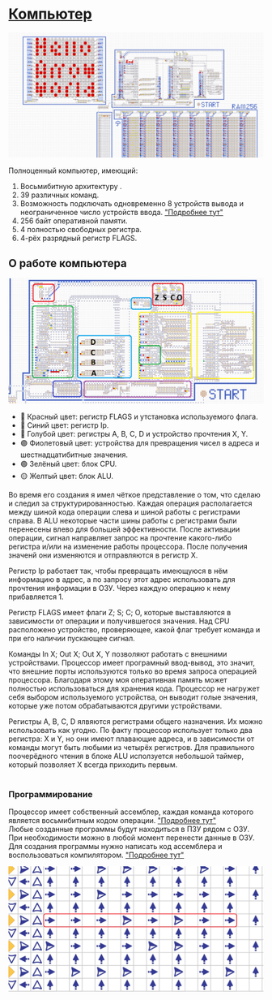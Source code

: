 # [Компьютер](https://logic-arrows.io/map-yrERhX_m)
[![Компьютер](png/Компьютер.png)](https://logic-arrows.io/map-yrERhX_m)

Полноценный компьютер, имеющий:

1. Восьмибитную архитектуру .
2. 39 различных команд.
3. Возможность подключать одновременно 8 устройств вывода и неограниченное число устройств ввода. ["Подробнее тут"](./Ввод-вывод.md)
4. 256 байт оперативной памяти.
6. 4 полностью свободных регистра.
7. 4-рёх разрядный регистр FLAGS.

## О работе компьютера
[![Устройство_процессора](png/Устройство_процессора.png)](./Компьютер.md)
<br>
+ 🔴 Красный цвет: регистр FLAGS и утстановка используемого флага.
+ 🔵 Синий цвет: регистр Ip.
+ 🧊 Голубой цвет: регистры A, B, C, D и устройство прочтения X, Y.
+ 🟣 Фиолетовый цвет: устройства для превращения чисел в адреса и шестнадцатибитные значения.
+ 🟢 Зелёный цвет: блок CPU.
+ 🟡 Желтый цвет: блок ALU.
  <br>

Во время его создания я имел чёткое представление о том, что сделаю и следил за структурированностью. Каждая операция располагается между шиной кода операции слева и шиной работы с регистрами справа. В ALU некоторые части шины работы с регистрами были перенесены влево для большей эффективности. После активации операции, сигнал направляет запрос на прочтение какого-либо регистра и/или на изменение работы процессора. После получения значенй они изменяются и отправляются в регистр X.

Регистр Ip работает так, чтобы превращать имеющуюся в нём информацию в адрес, а по запросу этот адрес использовать для прочтения информации в ОЗУ. Через каждую операцию к нему прибавляется 1.

Регистр FLAGS имеет флаги Z; S; C; O, которые выставляются в зависимости от операции и получившегося значения. Над CPU расположено устройство, проверяющее, какой флаг требует команда и при его наличии пускающее сигнал.

Команды In X; Out X; Out X, Y позволяют работать с внешними устройствами. Процессор имеет програмный ввод-вывод, это значит, что внешние порты используются только во время запроса операцией процессора. Благодаря этому моя оперативная память может полностью использоваться для хранения кода. Процессор не нагружет себя выбором используемого устройства, он выводит голые значения, которые уже потом обрабатываются другими устройствами.

Регистры A, B, C, D ялвяются регистрами общего назначения. Их можно использовать как угодно. По факту процессор использует только два регистра: X и Y, но они имеют плавающие адреса, и в зависимости от команды могут быть любыми из четырёх регистров. Для правильного поочерёдного чтения в блоке ALU исползуется небольшой таймер, который позволяет X всегда приходить первым.
<br><br>

### Программирование

Процессор имеет собственный ассемблер, каждая команда которого является восьмибитным кодом операции.
["Подробнее тут"](./Программирование.md) <br>
Любые созданные программы будут находиться в ПЗУ рядом с ОЗУ. При необходимости можно в любой момент перенести данные в ОЗУ. Для создания программы нужно написать код ассемблера и воспользоваться компилятором.
["Подробнее тут"](https://github.com/DimonSDF/DimonSDF-compiler) <br>

[![Программирование](png/Программирование.png)](./Программирование.md)
